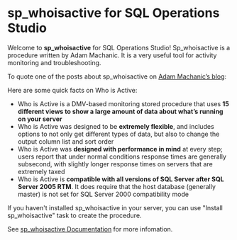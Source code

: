 # sp_whoisactive for SQL Operations Studio

Welcome to **sp_whoisactive** for SQL Operations Studio! Sp_whoisactive is a procedure written by Adam Machanic. It is a very useful tool for activity monitoring and troubleshooting.

To quote one of the posts about sp_whoisactive on [Adam Machanic’s blog]:

Here are some quick facts on Who is Active:

  * Who is Active is a DMV-based monitoring stored procedure that uses **15 different views to show a large amount of data about what’s running on your server**
  * Who is Active was designed to be **extremely flexible**, and includes options to not only get different types of data, but also to change the output column list and sort order
  * Who is Active was **designed with performance in mind** at every step; users report that under normal conditions response times are generally subsecond, with slightly longer response times on servers that are extremely taxed
  * Who is Active is **compatible with all versions of SQL Server after SQL Server 2005 RTM**. It does require that the host database (generally master) is not set for SQL Server 2000 compatibility mode

If you haven't installed sp_whoisactive in your server, you can use "Install sp_whoisactive" task to create the procedure. 

See [sp_whoisactive Documentation] for more infomation.

[Adam Machanic’s blog]:http://sqlblog.com/blogs/adam_machanic/default.aspx
[sp_whoisactive Documentation]:http://whoisactive.com/